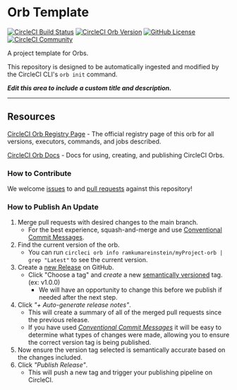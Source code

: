 # Orb Template


[![CircleCI Build Status](https://circleci.com/gh/ramkumareinstein/myProject-orb.svg?style=shield "CircleCI Build Status")](https://circleci.com/gh/ramkumareinstein/myProject-orb) [![CircleCI Orb Version](https://badges.circleci.com/orbs/ramkumareinstein/myProject-orb.svg)](https://circleci.com/developer/orbs/orb/ramkumareinstein/myProject-orb) [![GitHub License](https://img.shields.io/badge/license-MIT-lightgrey.svg)](https://raw.githubusercontent.com/ramkumareinstein/myProject-orb/master/LICENSE) [![CircleCI Community](https://img.shields.io/badge/community-CircleCI%20Discuss-343434.svg)](https://discuss.circleci.com/c/ecosystem/orbs)



A project template for Orbs.

This repository is designed to be automatically ingested and modified by the CircleCI CLI's `orb init` command.

_**Edit this area to include a custom title and description.**_

---

## Resources

[CircleCI Orb Registry Page](https://circleci.com/developer/orbs/orb/ramkumareinstein/myProject-orb) - The official registry page of this orb for all versions, executors, commands, and jobs described.

[CircleCI Orb Docs](https://circleci.com/docs/orb-intro/#section=configuration) - Docs for using, creating, and publishing CircleCI Orbs.

### How to Contribute

We welcome [issues](https://github.com/ramkumareinstein/myProject-orb/issues) to and [pull requests](https://github.com/ramkumareinstein/myProject-orb/pulls) against this repository!

### How to Publish An Update
1. Merge pull requests with desired changes to the main branch.
    - For the best experience, squash-and-merge and use [Conventional Commit Messages](https://conventionalcommits.org/).
2. Find the current version of the orb.
    - You can run `circleci orb info ramkumareinstein/myProject-orb | grep "Latest"` to see the current version.
3. Create a [new Release](https://github.com/ramkumareinstein/myProject-orb/releases/new) on GitHub.
    - Click "Choose a tag" and _create_ a new [semantically versioned](http://semver.org/) tag. (ex: v1.0.0)
      - We will have an opportunity to change this before we publish if needed after the next step.
4.  Click _"+ Auto-generate release notes"_.
    - This will create a summary of all of the merged pull requests since the previous release.
    - If you have used _[Conventional Commit Messages](https://conventionalcommits.org/)_ it will be easy to determine what types of changes were made, allowing you to ensure the correct version tag is being published.
5. Now ensure the version tag selected is semantically accurate based on the changes included.
6. Click _"Publish Release"_.
    - This will push a new tag and trigger your publishing pipeline on CircleCI.